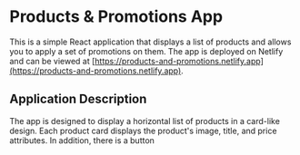 # Products & Promotions App

This is a simple React application that displays a list of products and allows you to apply a set of promotions on them. The app is deployed on Netlify and can be viewed at [https://products-and-promotions.netlify.app](https://products-and-promotions.netlify.app).

## Application Description

The app is designed to display a horizontal list of products in a card-like design. Each product card displays the product's image, title, and price attributes. In addition, there is a button
